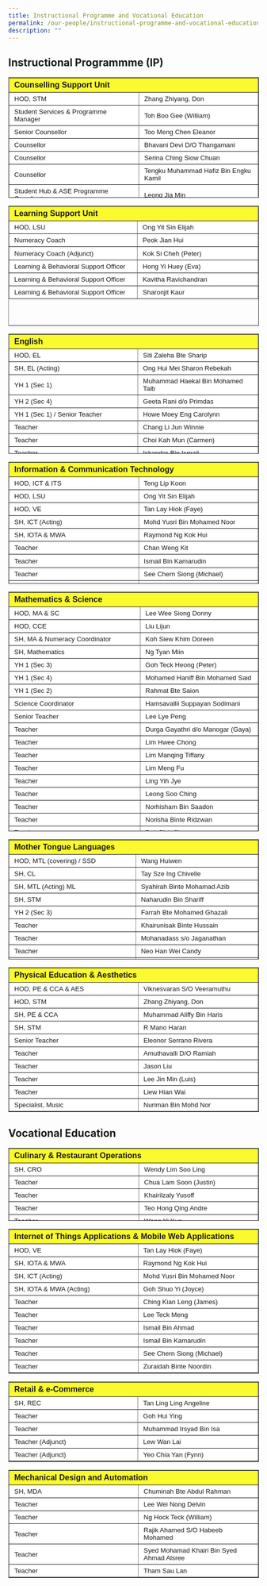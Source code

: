 ```yaml
---
title: Instructional Programme and Vocational Education
permalink: /our-people/instructional-programme-and-vocational-education/
description: ""
---
```

Instructional Programmme (IP)
-----------------------------

<table border="1" width="600" style="box-sizing: inherit; border-collapse: collapse; border-spacing: 0px; max-width: 100%; height: 241px; width: 600px;"><tbody style="box-sizing: inherit;"><tr style="box-sizing: inherit; background: rgb(255, 255, 255); height: 25px;"><td colspan="2" width="478" style="box-sizing: inherit; padding: 5px 10px; background-color: rgb(250, 250, 47); height: 25px; width: 360px;"><strong style="box-sizing: inherit; font-weight: bold;"><span style="box-sizing: inherit; font-family: &quot;trebuchet ms&quot;, geneva, sans-serif;">Counselling Support Unit</span></strong></td></tr><tr style="box-sizing: inherit; background: rgb(230, 230, 230); height: 24px;"><td style="box-sizing: inherit; padding: 5px 10px; width: 360px; background-color: rgb(255, 255, 255); height: 24px;"><span style="box-sizing: inherit; font-size: 10pt; font-family: &quot;trebuchet ms&quot;, geneva, sans-serif;">HOD, STM</span></td><td style="box-sizing: inherit; padding: 5px 10px; width: 320px; background-color: rgb(255, 255, 255); height: 24px;"><span style="box-sizing: inherit; font-size: 10pt; font-family: &quot;trebuchet ms&quot;, geneva, sans-serif;">Zhang Zhiyang, Don</span></td></tr><tr style="box-sizing: inherit; background: rgb(255, 255, 255);"><td style="box-sizing: inherit; padding: 5px 10px; width: 360px; background-color: rgb(255, 255, 255);"><span style="box-sizing: inherit; font-size: 10pt; font-family: &quot;trebuchet ms&quot;, geneva, sans-serif;">Student Services &amp; Programme Manager</span></td><td style="box-sizing: inherit; padding: 5px 10px; width: 320px; background-color: rgb(255, 255, 255);"><span style="box-sizing: inherit; font-size: 10pt; font-family: &quot;trebuchet ms&quot;, geneva, sans-serif;">Toh Boo Gee (William)</span></td></tr><tr style="box-sizing: inherit; background: rgb(230, 230, 230); height: 24px;"><td style="box-sizing: inherit; padding: 5px 10px; width: 360px; background-color: rgb(255, 255, 255); height: 24px;"><span style="box-sizing: inherit; font-size: 10pt; font-family: &quot;trebuchet ms&quot;, geneva, sans-serif;">Senior Counsellor</span></td><td style="box-sizing: inherit; padding: 5px 10px; width: 320px; background-color: rgb(255, 255, 255); height: 24px;"><span style="box-sizing: inherit; font-size: 10pt; font-family: &quot;trebuchet ms&quot;, geneva, sans-serif;">Too Meng Chen Eleanor</span></td></tr><tr style="box-sizing: inherit; background: rgb(255, 255, 255); height: 24px;"><td style="box-sizing: inherit; padding: 5px 10px; width: 360px; background-color: rgb(255, 255, 255); height: 24px;"><span style="box-sizing: inherit; font-size: 10pt; font-family: &quot;trebuchet ms&quot;, geneva, sans-serif;">Counsellor</span></td><td style="box-sizing: inherit; padding: 5px 10px; width: 320px; background-color: rgb(255, 255, 255); height: 24px;"><span style="box-sizing: inherit; font-size: 10pt; font-family: &quot;trebuchet ms&quot;, geneva, sans-serif;">Bhavani Devi D/O Thangamani</span></td></tr><tr style="box-sizing: inherit; background: rgb(230, 230, 230); height: 24px;"><td style="box-sizing: inherit; padding: 5px 10px; width: 360px; background-color: rgb(255, 255, 255); height: 24px;"><span style="box-sizing: inherit; font-size: 10pt; font-family: &quot;trebuchet ms&quot;, geneva, sans-serif;">Counsellor</span></td><td style="box-sizing: inherit; padding: 5px 10px; width: 320px; background-color: rgb(255, 255, 255); height: 24px;"><span style="box-sizing: inherit; font-size: 10pt; font-family: &quot;trebuchet ms&quot;, geneva, sans-serif;">Serina Ching Siow Chuan</span></td></tr><tr style="box-sizing: inherit; background: rgb(255, 255, 255); height: 24px;"><td style="box-sizing: inherit; padding: 5px 10px; width: 360px; background-color: rgb(255, 255, 255); height: 24px;"><span style="box-sizing: inherit; font-size: 10pt; font-family: &quot;trebuchet ms&quot;, geneva, sans-serif;">Counsellor</span></td><td style="box-sizing: inherit; padding: 5px 10px; width: 320px; background-color: rgb(255, 255, 255); height: 24px;"><span style="box-sizing: inherit; font-size: 10pt; font-family: &quot;trebuchet ms&quot;, geneva, sans-serif;">Tengku Muhammad Hafiz Bin Engku Kamil</span></td></tr><tr style="box-sizing: inherit; background: rgb(230, 230, 230);"><td style="box-sizing: inherit; padding: 5px 10px; width: 360px; background-color: rgb(255, 255, 255);"><span style="box-sizing: inherit; font-size: 10pt; font-family: &quot;trebuchet ms&quot;, geneva, sans-serif;">Student Hub &amp; ASE Programme Coordinator</span></td><td style="box-sizing: inherit; padding: 5px 10px; width: 320px; background-color: rgb(255, 255, 255);"><span style="box-sizing: inherit; font-size: 10pt; font-family: &quot;trebuchet ms&quot;, geneva, sans-serif;">Leong Jia Min</span></td></tr><tr style="box-sizing: inherit; background: rgb(255, 255, 255); height: 24px;"><td style="box-sizing: inherit; padding: 5px 10px; width: 360px; height: 24px; background-color: rgb(255, 255, 255);"><span style="box-sizing: inherit; font-size: 10pt; font-family: &quot;trebuchet ms&quot;, geneva, sans-serif;">ASE Coordinator</span></td><td style="box-sizing: inherit; padding: 5px 10px; width: 320px; height: 24px; background-color: rgb(255, 255, 255);"><span style="box-sizing: inherit; font-size: 10pt; font-family: &quot;trebuchet ms&quot;, geneva, sans-serif;">Nurul Amirah Binte Hamzah</span></td></tr><tr style="box-sizing: inherit; background: rgb(230, 230, 230);"><td style="box-sizing: inherit; padding: 5px 10px; width: 360px; background-color: rgb(255, 255, 255);"><span style="box-sizing: inherit; font-size: 10pt; font-family: &quot;trebuchet ms&quot;, geneva, sans-serif;">Senior ECG Counsellor</span></td><td style="box-sizing: inherit; padding: 5px 10px; width: 320px; background-color: rgb(255, 255, 255);"><span style="box-sizing: inherit; font-size: 10pt; font-family: &quot;trebuchet ms&quot;, geneva, sans-serif;">Joey Teh</span></td></tr><tr style="box-sizing: inherit; background: rgb(255, 255, 255);"><td style="box-sizing: inherit; padding: 5px 10px; width: 360px; background-color: rgb(255, 255, 255);"><span style="box-sizing: inherit; font-size: 10pt; font-family: &quot;trebuchet ms&quot;, geneva, sans-serif;">Specialist, Urban Farming (Adjunct)</span></td><td style="box-sizing: inherit; padding: 5px 10px; width: 320px; background-color: rgb(255, 255, 255);"><span style="box-sizing: inherit; font-size: 10pt; font-family: &quot;trebuchet ms&quot;, geneva, sans-serif;">Phoon Lyvenne</span></td></tr></tbody></table>

<table border="1" style="box-sizing: inherit; border-collapse: collapse; border-spacing: 0px; max-width: 100%; height: 240px; width: 600px;"><tbody style="box-sizing: inherit;"><tr style="box-sizing: inherit; background: rgb(255, 255, 255); height: 25px;"><td colspan="2" style="box-sizing: inherit; padding: 5px 10px; background-color: rgb(250, 250, 47); width: 360px; height: 24px;"><span style="box-sizing: inherit; font-family: &quot;trebuchet ms&quot;, geneva, sans-serif; font-size: 12pt;"><strong style="box-sizing: inherit; font-weight: bold;">Learning Support Unit</strong></span></td></tr><tr style="box-sizing: inherit; background: rgb(230, 230, 230); height: 13px;"><td style="box-sizing: inherit; padding: 5px 10px; width: 360px; height: 24px; background-color: rgb(255, 255, 255);"><span style="box-sizing: inherit; font-family: &quot;trebuchet ms&quot;, geneva, sans-serif; font-size: 10pt;">HOD, LSU</span></td><td style="box-sizing: inherit; padding: 5px 10px; width: 320px; height: 24px; background-color: rgb(255, 255, 255);"><span style="box-sizing: inherit; font-size: 10pt; font-family: &quot;trebuchet ms&quot;, geneva, sans-serif;">Ong Yit Sin Elijah</span></td></tr><tr style="box-sizing: inherit; background: rgb(255, 255, 255); height: 24px;"><td style="box-sizing: inherit; padding: 5px 10px; width: 360px; background-color: rgb(255, 255, 255); height: 24px;"><span style="box-sizing: inherit; font-size: 10pt; font-family: &quot;trebuchet ms&quot;, geneva, sans-serif;">Numeracy Coach</span></td><td style="box-sizing: inherit; padding: 5px 10px; width: 320px; background-color: rgb(255, 255, 255); height: 24px;"><span style="box-sizing: inherit; font-size: 10pt; font-family: &quot;trebuchet ms&quot;, geneva, sans-serif;">Peok Jian Hui</span></td></tr><tr style="box-sizing: inherit; background: rgb(230, 230, 230); height: 27px;"><td style="box-sizing: inherit; padding: 5px 10px; width: 360px; background-color: rgb(255, 255, 255); height: 27px;"><span style="box-sizing: inherit; font-size: 10pt; font-family: &quot;trebuchet ms&quot;, geneva, sans-serif;">Numeracy Coach (Adjunct)</span></td><td style="box-sizing: inherit; padding: 5px 10px; width: 320px; background-color: rgb(255, 255, 255); height: 27px;"><span style="box-sizing: inherit; font-size: 10pt; font-family: &quot;trebuchet ms&quot;, geneva, sans-serif;">Kok Si Cheh (Peter)</span></td></tr><tr style="box-sizing: inherit; background: rgb(255, 255, 255); height: 24px;"><td style="box-sizing: inherit; padding: 5px 10px; width: 360px; height: 24px; background-color: rgb(255, 255, 255);"><span style="box-sizing: inherit; font-size: 10pt; font-family: &quot;trebuchet ms&quot;, geneva, sans-serif;">Learning &amp; Behavioral Support Officer</span></td><td style="box-sizing: inherit; padding: 5px 10px; width: 320px; height: 24px; background-color: rgb(255, 255, 255);"><span style="box-sizing: inherit; font-size: 10pt; font-family: &quot;trebuchet ms&quot;, geneva, sans-serif;">Hong Yi Huey (Eva)</span></td></tr><tr style="box-sizing: inherit; background: rgb(230, 230, 230); height: 24px;"><td style="box-sizing: inherit; padding: 5px 10px; width: 360px; background-color: rgb(255, 255, 255); height: 24px;"><span style="box-sizing: inherit; font-size: 10pt; font-family: &quot;trebuchet ms&quot;, geneva, sans-serif;">Learning &amp; Behavioral Support Officer</span></td><td style="box-sizing: inherit; padding: 5px 10px; width: 320px; background-color: rgb(255, 255, 255); height: 24px;"><span style="box-sizing: inherit; font-size: 10pt; font-family: &quot;trebuchet ms&quot;, geneva, sans-serif;">Kavitha Ravichandran</span></td></tr><tr style="box-sizing: inherit; background: rgb(255, 255, 255); height: 24px;"><td style="box-sizing: inherit; padding: 5px 10px; width: 360px; background-color: rgb(255, 255, 255); height: 24px;"><span style="box-sizing: inherit; font-size: 10pt; font-family: &quot;trebuchet ms&quot;, geneva, sans-serif;">Learning &amp; Behavioral Support Officer</span></td><td style="box-sizing: inherit; padding: 5px 10px; width: 320px; background-color: rgb(255, 255, 255); height: 24px;"><span style="box-sizing: inherit; font-size: 10pt; font-family: &quot;trebuchet ms&quot;, geneva, sans-serif;">Sharonjit Kaur</span></td></tr></tbody></table>

<table border="1" style="box-sizing: inherit; border-collapse: collapse; border-spacing: 0px; max-width: 100%; height: 240px; width: 600px;"><tbody style="box-sizing: inherit;"><tr style="box-sizing: inherit; background: rgb(255, 255, 255); height: 25px;"><td colspan="2" style="box-sizing: inherit; padding: 5px 10px; width: 360px; background-color: rgb(250, 250, 47); height: 25px;"><strong style="box-sizing: inherit; font-weight: bold;"><span style="box-sizing: inherit; font-family: &quot;trebuchet ms&quot;, geneva, sans-serif;">English</span></strong></td></tr><tr style="box-sizing: inherit; background: rgb(230, 230, 230); height: 24px;"><td style="box-sizing: inherit; padding: 5px 10px; width: 360px; background-color: rgb(255, 255, 255); height: 24px;"><span style="box-sizing: inherit; font-family: &quot;trebuchet ms&quot;, geneva, sans-serif; font-size: 10pt;">HOD, EL</span></td><td style="box-sizing: inherit; padding: 5px 10px; width: 320px; background-color: rgb(255, 255, 255); height: 24px;"><span style="box-sizing: inherit; font-family: &quot;trebuchet ms&quot;, geneva, sans-serif; font-size: 10pt;">Siti Zaleha Bte Sharip</span></td></tr><tr style="box-sizing: inherit; background: rgb(255, 255, 255);"><td style="box-sizing: inherit; padding: 5px 10px; width: 360px; background-color: rgb(255, 255, 255);"><span style="box-sizing: inherit; font-family: &quot;trebuchet ms&quot;, geneva, sans-serif; font-size: 10pt;">SH, EL (Acting)</span></td><td style="box-sizing: inherit; padding: 5px 10px; width: 320px; background-color: rgb(255, 255, 255);"><span style="box-sizing: inherit; font-family: &quot;trebuchet ms&quot;, geneva, sans-serif; font-size: 10pt;">Ong Hui Mei Sharon Rebekah</span></td></tr><tr style="box-sizing: inherit; background: rgb(230, 230, 230); height: 24px;"><td style="box-sizing: inherit; padding: 5px 10px; width: 360px; background-color: rgb(255, 255, 255); height: 24px;"><span style="box-sizing: inherit; font-family: &quot;trebuchet ms&quot;, geneva, sans-serif; font-size: 10pt;">YH 1 (Sec 1)</span></td><td style="box-sizing: inherit; padding: 5px 10px; width: 320px; background-color: rgb(255, 255, 255); height: 24px;"><span style="box-sizing: inherit; font-family: &quot;trebuchet ms&quot;, geneva, sans-serif; font-size: 10pt;">Muhammad Haekal Bin Mohamed Taib</span></td></tr><tr style="box-sizing: inherit; background: rgb(255, 255, 255); height: 24px;"><td style="box-sizing: inherit; padding: 5px 10px; width: 360px; height: 24px; background-color: rgb(255, 255, 255);"><span style="box-sizing: inherit; font-family: &quot;trebuchet ms&quot;, geneva, sans-serif; font-size: 10pt;">YH 2 (Sec 4)</span></td><td style="box-sizing: inherit; padding: 5px 10px; width: 320px; height: 24px; background-color: rgb(255, 255, 255);"><span style="box-sizing: inherit; font-family: &quot;trebuchet ms&quot;, geneva, sans-serif; font-size: 10pt;">Geeta Rani d/o Primdas</span></td></tr><tr style="box-sizing: inherit; background: rgb(230, 230, 230); height: 24px;"><td style="box-sizing: inherit; padding: 5px 10px; width: 360px; background-color: rgb(255, 255, 255); height: 24px;"><span style="box-sizing: inherit; font-family: &quot;trebuchet ms&quot;, geneva, sans-serif; font-size: 10pt;">YH 1 (Sec 1) / Senior Teacher</span></td><td style="box-sizing: inherit; padding: 5px 10px; width: 320px; background-color: rgb(255, 255, 255); height: 24px;"><span style="box-sizing: inherit; font-family: &quot;trebuchet ms&quot;, geneva, sans-serif; font-size: 10pt;">Howe Moey Eng Carolynn</span></td></tr><tr style="box-sizing: inherit; background: rgb(255, 255, 255); height: 24px;"><td style="box-sizing: inherit; padding: 5px 10px; width: 360px; background-color: rgb(255, 255, 255); height: 24px;"><span style="box-sizing: inherit; font-family: &quot;trebuchet ms&quot;, geneva, sans-serif; font-size: 10pt;">Teacher</span></td><td style="box-sizing: inherit; padding: 5px 10px; width: 320px; background-color: rgb(255, 255, 255); height: 24px;"><span style="box-sizing: inherit; font-family: &quot;trebuchet ms&quot;, geneva, sans-serif; font-size: 10pt;">Chang Li Jun Winnie</span></td></tr><tr style="box-sizing: inherit; background: rgb(230, 230, 230);"><td style="box-sizing: inherit; padding: 5px 10px; width: 360px; background-color: rgb(255, 255, 255);"><span style="box-sizing: inherit; font-family: &quot;trebuchet ms&quot;, geneva, sans-serif; font-size: 10pt;">Teacher</span></td><td style="box-sizing: inherit; padding: 5px 10px; width: 320px; background-color: rgb(255, 255, 255);"><span style="box-sizing: inherit; font-family: &quot;trebuchet ms&quot;, geneva, sans-serif; font-size: 10pt;">Choi Kah Mun (Carmen)</span></td></tr><tr style="box-sizing: inherit; background: rgb(255, 255, 255); height: 24px;"><td style="box-sizing: inherit; padding: 5px 10px; width: 360px; height: 24px; background-color: rgb(255, 255, 255);"><span style="box-sizing: inherit; font-family: &quot;trebuchet ms&quot;, geneva, sans-serif; font-size: 10pt;">Teacher</span></td><td style="box-sizing: inherit; padding: 5px 10px; width: 320px; height: 24px; background-color: rgb(255, 255, 255);"><span style="box-sizing: inherit; font-family: &quot;trebuchet ms&quot;, geneva, sans-serif; font-size: 10pt;">Iskandar Bin Ismail</span></td></tr><tr style="box-sizing: inherit; background: rgb(230, 230, 230); height: 24px;"><td style="box-sizing: inherit; padding: 5px 10px; width: 360px; height: 24px; background-color: rgb(255, 255, 255);"><span style="box-sizing: inherit; font-family: &quot;trebuchet ms&quot;, geneva, sans-serif; font-size: 10pt;">Teacher&nbsp;</span></td><td style="box-sizing: inherit; padding: 5px 10px; width: 320px; height: 24px; background-color: rgb(255, 255, 255);"><span style="box-sizing: inherit; font-family: &quot;trebuchet ms&quot;, geneva, sans-serif; font-size: 10pt;">Sarina Binte Rauwi</span></td></tr><tr style="box-sizing: inherit; background: rgb(255, 255, 255);"><td style="box-sizing: inherit; padding: 5px 10px; width: 360px; background-color: rgb(255, 255, 255);"><span style="box-sizing: inherit; font-family: &quot;trebuchet ms&quot;, geneva, sans-serif; font-size: 10pt;">Teacher</span></td><td style="box-sizing: inherit; padding: 5px 10px; width: 320px; background-color: rgb(255, 255, 255);"><span style="box-sizing: inherit; font-family: &quot;trebuchet ms&quot;, geneva, sans-serif; font-size: 10pt;">Sin Ming Kwang (Joseph)</span></td></tr><tr style="box-sizing: inherit; background: rgb(230, 230, 230); height: 24px;"><td style="box-sizing: inherit; padding: 5px 10px; width: 360px; height: 24px; background-color: rgb(255, 255, 255);"><span style="box-sizing: inherit; font-family: &quot;trebuchet ms&quot;, geneva, sans-serif; font-size: 10pt;">Teacher</span></td><td style="box-sizing: inherit; padding: 5px 10px; width: 320px; height: 24px; background-color: rgb(255, 255, 255);"><span style="box-sizing: inherit; font-family: &quot;trebuchet ms&quot;, geneva, sans-serif; font-size: 10pt;">Tan Meng Liang (Victor)</span></td></tr><tr style="box-sizing: inherit; background: rgb(255, 255, 255); height: 24px;"><td style="box-sizing: inherit; padding: 5px 10px; width: 360px; height: 24px; background-color: rgb(255, 255, 255);"><span style="box-sizing: inherit; font-family: &quot;trebuchet ms&quot;, geneva, sans-serif; font-size: 10pt;">Teacher (Adjunct)</span></td><td style="box-sizing: inherit; padding: 5px 10px; width: 320px; height: 24px; background-color: rgb(255, 255, 255);"><span style="box-sizing: inherit; font-family: &quot;trebuchet ms&quot;, geneva, sans-serif; font-size: 10pt;">Chia Bee Teck</span></td></tr><tr style="box-sizing: inherit; background: rgb(230, 230, 230); height: 24px;"><td style="box-sizing: inherit; padding: 5px 10px; width: 360px; background-color: rgb(255, 255, 255); height: 24px;"><span style="box-sizing: inherit; font-family: &quot;trebuchet ms&quot;, geneva, sans-serif; font-size: 10pt;">Teacher (Adjunct)</span></td><td style="box-sizing: inherit; padding: 5px 10px; width: 320px; background-color: rgb(255, 255, 255); height: 24px;"><span style="box-sizing: inherit; font-family: &quot;trebuchet ms&quot;, geneva, sans-serif; font-size: 10pt;">Tan Zhen Xuan (Julia)</span></td></tr><tr style="box-sizing: inherit; background: rgb(255, 255, 255); height: 24px;"><td style="box-sizing: inherit; padding: 5px 10px; width: 360px; background-color: rgb(255, 255, 255); height: 24px;"><span style="box-sizing: inherit; font-family: &quot;trebuchet ms&quot;, geneva, sans-serif; font-size: 10pt;">Teacher (Adjunct)</span></td><td style="box-sizing: inherit; padding: 5px 10px; width: 320px; background-color: rgb(255, 255, 255); height: 24px;"><span style="box-sizing: inherit; font-family: &quot;trebuchet ms&quot;, geneva, sans-serif; font-size: 10pt;">Thiang Gek Lynn Tammy</span></td></tr><tr style="box-sizing: inherit; background: rgb(230, 230, 230); height: 24px;"><td style="box-sizing: inherit; padding: 5px 10px; width: 360px; background-color: rgb(255, 255, 255); height: 24px;"><span style="box-sizing: inherit; font-family: &quot;trebuchet ms&quot;, geneva, sans-serif; font-size: 10pt;">Librarian Assistant</span></td><td style="box-sizing: inherit; padding: 5px 10px; width: 320px; background-color: rgb(255, 255, 255); height: 24px;"><span style="box-sizing: inherit; font-family: &quot;trebuchet ms&quot;, geneva, sans-serif; font-size: 10pt;">Choomkong Orawan</span></td></tr></tbody></table>

<table border="1" style="box-sizing: inherit; border-collapse: collapse; border-spacing: 0px; max-width: 100%; height: 244px; width: 600px;"><tbody style="box-sizing: inherit;"><tr style="box-sizing: inherit; background: rgb(255, 255, 255); height: 25px;"><td colspan="2" width="478" style="box-sizing: inherit; padding: 5px 10px; width: 360px; background-color: rgb(250, 250, 47); height: 25px;"><span style="box-sizing: inherit; font-family: &quot;trebuchet ms&quot;, geneva, sans-serif;"><strong style="box-sizing: inherit; font-weight: bold;">Information &amp; Communication Technology</strong></span></td></tr><tr style="box-sizing: inherit; background: rgb(230, 230, 230); height: 24px;"><td width="478" style="box-sizing: inherit; padding: 5px 10px; width: 360px; height: 24px; background-color: rgb(255, 255, 255);"><span style="box-sizing: inherit; font-family: &quot;trebuchet ms&quot;, geneva, sans-serif; font-size: 10pt;">HOD, ICT &amp; ITS</span></td><td width="355" style="box-sizing: inherit; padding: 5px 10px; width: 320px; height: 24px; background-color: rgb(255, 255, 255);"><span style="box-sizing: inherit; font-family: &quot;trebuchet ms&quot;, geneva, sans-serif; font-size: 10pt;">Teng Lip Koon</span></td></tr><tr style="box-sizing: inherit; background: rgb(255, 255, 255); height: 24px;"><td style="box-sizing: inherit; padding: 5px 10px; width: 360px; background-color: rgb(255, 255, 255); height: 24px;"><span style="box-sizing: inherit; font-family: &quot;trebuchet ms&quot;, geneva, sans-serif; font-size: 10pt;">HOD, LSU</span></td><td style="box-sizing: inherit; padding: 5px 10px; width: 320px; background-color: rgb(255, 255, 255); height: 24px;"><span style="box-sizing: inherit; font-family: &quot;trebuchet ms&quot;, geneva, sans-serif; font-size: 10pt;">Ong Yit Sin Elijah</span></td></tr><tr style="box-sizing: inherit; background: rgb(230, 230, 230);"><td style="box-sizing: inherit; padding: 5px 10px; width: 360px; background-color: rgb(255, 255, 255);"><span style="box-sizing: inherit; font-family: &quot;trebuchet ms&quot;, geneva, sans-serif; font-size: 10pt;">HOD, VE</span></td><td style="box-sizing: inherit; padding: 5px 10px; width: 320px; background-color: rgb(255, 255, 255);"><span style="box-sizing: inherit; font-family: &quot;trebuchet ms&quot;, geneva, sans-serif; font-size: 10pt;">Tan Lay Hiok (Faye)</span></td></tr><tr style="box-sizing: inherit; background: rgb(255, 255, 255); height: 24px;"><td style="box-sizing: inherit; padding: 5px 10px; width: 360px; background-color: rgb(255, 255, 255); height: 24px;"><span style="box-sizing: inherit; font-family: &quot;trebuchet ms&quot;, geneva, sans-serif; font-size: 10pt;">SH, ICT (Acting)</span></td><td style="box-sizing: inherit; padding: 5px 10px; width: 320px; background-color: rgb(255, 255, 255); height: 24px;"><span style="box-sizing: inherit; font-family: &quot;trebuchet ms&quot;, geneva, sans-serif; font-size: 10pt;">Mohd Yusri Bin Mohamed Noor</span></td></tr><tr style="box-sizing: inherit; background: rgb(230, 230, 230); height: 24px;"><td style="box-sizing: inherit; padding: 5px 10px; width: 360px; background-color: rgb(255, 255, 255); height: 24px;"><span style="box-sizing: inherit; font-family: &quot;trebuchet ms&quot;, geneva, sans-serif; font-size: 10pt;">SH, IOTA &amp; MWA</span></td><td style="box-sizing: inherit; padding: 5px 10px; width: 320px; background-color: rgb(255, 255, 255); height: 24px;"><span style="box-sizing: inherit; font-family: &quot;trebuchet ms&quot;, geneva, sans-serif; font-size: 10pt;">Raymond Ng Kok Hui</span></td></tr><tr style="box-sizing: inherit; background: rgb(255, 255, 255);"><td style="box-sizing: inherit; padding: 5px 10px; width: 360px; background-color: rgb(255, 255, 255);"><span style="box-sizing: inherit; font-family: &quot;trebuchet ms&quot;, geneva, sans-serif; font-size: 10pt;">Teacher</span></td><td style="box-sizing: inherit; padding: 5px 10px; width: 320px; background-color: rgb(255, 255, 255);"><span style="box-sizing: inherit; font-family: &quot;trebuchet ms&quot;, geneva, sans-serif; font-size: 10pt;">Chan Weng Kit</span></td></tr><tr style="box-sizing: inherit; background: rgb(230, 230, 230); height: 27px;"><td style="box-sizing: inherit; padding: 5px 10px; width: 360px; background-color: rgb(255, 255, 255); height: 27px;"><span style="box-sizing: inherit; font-family: &quot;trebuchet ms&quot;, geneva, sans-serif; font-size: 10pt;">Teacher</span></td><td style="box-sizing: inherit; padding: 5px 10px; width: 320px; background-color: rgb(255, 255, 255); height: 27px;"><span style="box-sizing: inherit; font-family: &quot;trebuchet ms&quot;, geneva, sans-serif; font-size: 10pt;">Ismail Bin Kamarudin</span></td></tr><tr style="box-sizing: inherit; background: rgb(255, 255, 255); height: 24px;"><td style="box-sizing: inherit; padding: 5px 10px; width: 360px; background-color: rgb(255, 255, 255); height: 24px;"><span style="box-sizing: inherit; font-family: &quot;trebuchet ms&quot;, geneva, sans-serif; font-size: 10pt;">Teacher</span></td><td style="box-sizing: inherit; padding: 5px 10px; width: 320px; background-color: rgb(255, 255, 255); height: 24px;"><span style="box-sizing: inherit; font-family: &quot;trebuchet ms&quot;, geneva, sans-serif; font-size: 10pt;">See Chern Siong (Michael)</span></td></tr><tr style="box-sizing: inherit; background: rgb(230, 230, 230); height: 24px;"><td style="box-sizing: inherit; padding: 5px 10px; width: 360px; height: 24px; background-color: rgb(255, 255, 255);"><span style="box-sizing: inherit; font-family: &quot;trebuchet ms&quot;, geneva, sans-serif; font-size: 10pt;">Teacher</span></td><td style="box-sizing: inherit; padding: 5px 10px; width: 320px; height: 24px; background-color: rgb(255, 255, 255);"><span style="box-sizing: inherit; font-family: &quot;trebuchet ms&quot;, geneva, sans-serif; font-size: 10pt;">Zuraidah Binte Noordin</span></td></tr><tr style="box-sizing: inherit; background: rgb(255, 255, 255); height: 24px;"><td style="box-sizing: inherit; padding: 5px 10px; width: 360px; background-color: rgb(255, 255, 255); height: 24px;"><span style="box-sizing: inherit; font-family: &quot;trebuchet ms&quot;, geneva, sans-serif; font-size: 10pt;">Teacher (Adjunct)</span></td><td style="box-sizing: inherit; padding: 5px 10px; width: 320px; background-color: rgb(255, 255, 255); height: 24px;"><span style="box-sizing: inherit; font-family: &quot;trebuchet ms&quot;, geneva, sans-serif; font-size: 10pt;">Lim Chong Yen (Lex)</span></td></tr></tbody></table>

<table border="1" style="box-sizing: inherit; border-collapse: collapse; border-spacing: 0px; max-width: 100%; height: 481px; width: 600px;"><tbody style="box-sizing: inherit;"><tr style="box-sizing: inherit; background: rgb(255, 255, 255); height: 25px;"><td colspan="2" width="478" style="box-sizing: inherit; padding: 5px 10px; width: 360px; background-color: rgb(250, 250, 47); height: 25px;"><span style="box-sizing: inherit; font-family: &quot;trebuchet ms&quot;, geneva, sans-serif;"><strong style="box-sizing: inherit; font-weight: bold;">Mathematics &amp; Science</strong></span></td></tr><tr style="box-sizing: inherit; background: rgb(230, 230, 230); height: 24px;"><td width="478" style="box-sizing: inherit; padding: 5px 10px; width: 360px; height: 24px; background-color: rgb(255, 255, 255);"><span style="box-sizing: inherit; font-size: 10pt; font-family: &quot;trebuchet ms&quot;, geneva, sans-serif;">HOD, MA &amp; SC</span></td><td width="355" style="box-sizing: inherit; padding: 5px 10px; width: 320px; height: 24px; background-color: rgb(255, 255, 255);"><span style="box-sizing: inherit; font-size: 10pt; font-family: &quot;trebuchet ms&quot;, geneva, sans-serif;">Lee Wee Siong Donny</span></td></tr><tr style="box-sizing: inherit; background: rgb(255, 255, 255);"><td style="box-sizing: inherit; padding: 5px 10px; width: 360px; background-color: rgb(255, 255, 255);"><span style="box-sizing: inherit; font-size: 10pt; font-family: &quot;trebuchet ms&quot;, geneva, sans-serif;">HOD, CCE</span></td><td style="box-sizing: inherit; padding: 5px 10px; width: 320px; background-color: rgb(255, 255, 255);"><span style="box-sizing: inherit; font-size: 10pt; font-family: &quot;trebuchet ms&quot;, geneva, sans-serif;">Liu Lijun</span></td></tr><tr style="box-sizing: inherit; background: rgb(230, 230, 230); height: 24px;"><td style="box-sizing: inherit; padding: 5px 10px; width: 360px; height: 24px; background-color: rgb(255, 255, 255);"><span style="box-sizing: inherit; font-size: 10pt; font-family: &quot;trebuchet ms&quot;, geneva, sans-serif;">SH, MA &amp; Numeracy Coordinator</span></td><td style="box-sizing: inherit; padding: 5px 10px; width: 320px; height: 24px; background-color: rgb(255, 255, 255);"><span style="box-sizing: inherit; font-size: 10pt; font-family: &quot;trebuchet ms&quot;, geneva, sans-serif;">Koh Siew Khim Doreen</span></td></tr><tr style="box-sizing: inherit; background: rgb(255, 255, 255);"><td style="box-sizing: inherit; padding: 5px 10px; width: 360px; background-color: rgb(255, 255, 255);"><span style="box-sizing: inherit; font-size: 10pt; font-family: &quot;trebuchet ms&quot;, geneva, sans-serif;">SH, Mathematics</span></td><td style="box-sizing: inherit; padding: 5px 10px; width: 320px; background-color: rgb(255, 255, 255);"><span style="box-sizing: inherit; font-size: 10pt; font-family: &quot;trebuchet ms&quot;, geneva, sans-serif;">Ng Tyan Miin</span></td></tr><tr style="box-sizing: inherit; background: rgb(230, 230, 230); height: 24px;"><td style="box-sizing: inherit; padding: 5px 10px; width: 360px; background-color: rgb(255, 255, 255); height: 24px;"><span style="box-sizing: inherit; font-size: 10pt; font-family: &quot;trebuchet ms&quot;, geneva, sans-serif;">YH 1 (Sec 3)</span></td><td style="box-sizing: inherit; padding: 5px 10px; width: 320px; background-color: rgb(255, 255, 255); height: 24px;"><span style="box-sizing: inherit; font-size: 10pt; font-family: &quot;trebuchet ms&quot;, geneva, sans-serif;">Goh Teck Heong (Peter)</span></td></tr><tr style="box-sizing: inherit; background: rgb(255, 255, 255); height: 24px;"><td style="box-sizing: inherit; padding: 5px 10px; width: 360px; height: 24px; background-color: rgb(255, 255, 255);"><span style="box-sizing: inherit; font-size: 10pt; font-family: &quot;trebuchet ms&quot;, geneva, sans-serif;">YH 1 (Sec 4)</span></td><td style="box-sizing: inherit; padding: 5px 10px; width: 320px; height: 24px; background-color: rgb(255, 255, 255);"><span style="box-sizing: inherit; font-size: 10pt; font-family: &quot;trebuchet ms&quot;, geneva, sans-serif;">Mohamed Haniff Bin Mohamed Said</span></td></tr><tr style="box-sizing: inherit; background: rgb(230, 230, 230); height: 24px;"><td style="box-sizing: inherit; padding: 5px 10px; width: 360px; height: 24px; background-color: rgb(255, 255, 255);"><span style="box-sizing: inherit; font-size: 10pt; font-family: &quot;trebuchet ms&quot;, geneva, sans-serif;">YH 1 (Sec 2)</span></td><td style="box-sizing: inherit; padding: 5px 10px; width: 320px; height: 24px; background-color: rgb(255, 255, 255);"><span style="box-sizing: inherit; font-size: 10pt; font-family: &quot;trebuchet ms&quot;, geneva, sans-serif;">Rahmat Bte Saion</span></td></tr><tr style="box-sizing: inherit; background: rgb(255, 255, 255); height: 24px;"><td style="box-sizing: inherit; padding: 5px 10px; width: 360px; background-color: rgb(255, 255, 255); height: 24px;"><span style="box-sizing: inherit; font-size: 10pt; font-family: &quot;trebuchet ms&quot;, geneva, sans-serif;">Science Coordinator</span></td><td style="box-sizing: inherit; padding: 5px 10px; width: 320px; background-color: rgb(255, 255, 255); height: 24px;"><span style="box-sizing: inherit; font-size: 10pt; font-family: &quot;trebuchet ms&quot;, geneva, sans-serif;">Hamsavallii Suppayan Sodimani</span></td></tr><tr style="box-sizing: inherit; background: rgb(230, 230, 230); height: 24px;"><td style="box-sizing: inherit; padding: 5px 10px; width: 360px; background-color: rgb(255, 255, 255); height: 24px;"><span style="box-sizing: inherit; font-size: 10pt; font-family: &quot;trebuchet ms&quot;, geneva, sans-serif;">Senior Teacher</span></td><td style="box-sizing: inherit; padding: 5px 10px; width: 320px; background-color: rgb(255, 255, 255); height: 24px;"><span style="box-sizing: inherit; font-size: 10pt; font-family: &quot;trebuchet ms&quot;, geneva, sans-serif;">Lee Lye Peng</span></td></tr><tr style="box-sizing: inherit; background: rgb(255, 255, 255); height: 24px;"><td style="box-sizing: inherit; padding: 5px 10px; width: 360px; background-color: rgb(255, 255, 255); height: 24px;"><span style="box-sizing: inherit; font-size: 10pt; font-family: &quot;trebuchet ms&quot;, geneva, sans-serif;">Teacher</span></td><td style="box-sizing: inherit; padding: 5px 10px; width: 320px; background-color: rgb(255, 255, 255); height: 24px;"><span style="box-sizing: inherit; font-size: 10pt; font-family: &quot;trebuchet ms&quot;, geneva, sans-serif;">Durga Gayathri d/o Manogar (Gaya)</span></td></tr><tr style="box-sizing: inherit; background: rgb(230, 230, 230); height: 24px;"><td style="box-sizing: inherit; padding: 5px 10px; width: 360px; height: 24px; background-color: rgb(255, 255, 255);"><span style="box-sizing: inherit; font-size: 10pt; font-family: &quot;trebuchet ms&quot;, geneva, sans-serif;">Teacher</span></td><td style="box-sizing: inherit; padding: 5px 10px; width: 320px; height: 24px; background-color: rgb(255, 255, 255);"><span style="box-sizing: inherit; font-size: 10pt; font-family: &quot;trebuchet ms&quot;, geneva, sans-serif;">Lim Hwee Chong</span></td></tr><tr style="box-sizing: inherit; background: rgb(255, 255, 255);"><td style="box-sizing: inherit; padding: 5px 10px; width: 360px; background-color: rgb(255, 255, 255);"><span style="box-sizing: inherit; font-size: 10pt; font-family: &quot;trebuchet ms&quot;, geneva, sans-serif;">Teacher</span></td><td style="box-sizing: inherit; padding: 5px 10px; width: 320px; background-color: rgb(255, 255, 255);"><span style="box-sizing: inherit; font-size: 10pt; font-family: &quot;trebuchet ms&quot;, geneva, sans-serif;">Lim Manqing Tiffany</span><span style="box-sizing: inherit; font-size: 10pt; font-family: &quot;trebuchet ms&quot;, geneva, sans-serif;"><br style="box-sizing: inherit;"></span></td></tr><tr style="box-sizing: inherit; background: rgb(230, 230, 230); height: 24px;"><td style="box-sizing: inherit; padding: 5px 10px; width: 360px; height: 24px; background-color: rgb(255, 255, 255);"><span style="box-sizing: inherit; font-size: 10pt; font-family: &quot;trebuchet ms&quot;, geneva, sans-serif;">Teacher</span></td><td style="box-sizing: inherit; padding: 5px 10px; width: 320px; height: 24px; background-color: rgb(255, 255, 255);"><span style="box-sizing: inherit; font-size: 10pt; font-family: &quot;trebuchet ms&quot;, geneva, sans-serif;">Lim Meng Fu</span></td></tr><tr style="box-sizing: inherit; background: rgb(255, 255, 255);"><td style="box-sizing: inherit; padding: 5px 10px; width: 360px; background-color: rgb(255, 255, 255);"><span style="box-sizing: inherit; font-size: 10pt; font-family: &quot;trebuchet ms&quot;, geneva, sans-serif;">Teacher</span></td><td style="box-sizing: inherit; padding: 5px 10px; width: 320px; background-color: rgb(255, 255, 255);"><span style="box-sizing: inherit; font-size: 10pt; font-family: &quot;trebuchet ms&quot;, geneva, sans-serif;">Ling Yih Jye</span></td></tr><tr style="box-sizing: inherit; background: rgb(230, 230, 230); height: 24px;"><td style="box-sizing: inherit; padding: 5px 10px; width: 360px; height: 24px; background-color: rgb(255, 255, 255);"><span style="box-sizing: inherit; font-size: 10pt; font-family: &quot;trebuchet ms&quot;, geneva, sans-serif;">Teacher</span></td><td style="box-sizing: inherit; padding: 5px 10px; width: 320px; height: 24px; background-color: rgb(255, 255, 255);"><span style="box-sizing: inherit; font-size: 10pt; font-family: &quot;trebuchet ms&quot;, geneva, sans-serif;">Leong Soo Ching</span></td></tr><tr style="box-sizing: inherit; background: rgb(255, 255, 255); height: 24px;"><td style="box-sizing: inherit; padding: 5px 10px; width: 360px; height: 24px; background-color: rgb(255, 255, 255);"><span style="box-sizing: inherit; font-size: 10pt; font-family: &quot;trebuchet ms&quot;, geneva, sans-serif;">Teacher</span></td><td style="box-sizing: inherit; padding: 5px 10px; width: 320px; height: 24px; background-color: rgb(255, 255, 255);"><span style="box-sizing: inherit; font-size: 10pt; font-family: &quot;trebuchet ms&quot;, geneva, sans-serif;">Norhisham Bin Saadon</span></td></tr><tr style="box-sizing: inherit; background: rgb(230, 230, 230); height: 24px;"><td style="box-sizing: inherit; padding: 5px 10px; width: 360px; height: 24px; background-color: rgb(255, 255, 255);"><span style="box-sizing: inherit; font-size: 10pt; font-family: &quot;trebuchet ms&quot;, geneva, sans-serif;">Teacher</span></td><td style="box-sizing: inherit; padding: 5px 10px; width: 320px; height: 24px; background-color: rgb(255, 255, 255);"><span style="box-sizing: inherit; font-size: 10pt; font-family: &quot;trebuchet ms&quot;, geneva, sans-serif;">Norisha Binte Ridzwan</span></td></tr><tr style="box-sizing: inherit; background: rgb(255, 255, 255); height: 24px;"><td style="box-sizing: inherit; padding: 5px 10px; width: 360px; background-color: rgb(255, 255, 255); height: 24px;"><span style="box-sizing: inherit; font-size: 10pt; font-family: &quot;trebuchet ms&quot;, geneva, sans-serif;">Teacher</span></td><td style="box-sizing: inherit; padding: 5px 10px; width: 320px; background-color: rgb(255, 255, 255); height: 24px;"><span style="box-sizing: inherit; font-size: 10pt; font-family: &quot;trebuchet ms&quot;, geneva, sans-serif;">Pok Siok Cheng</span></td></tr><tr style="box-sizing: inherit; background: rgb(230, 230, 230); height: 24px;"><td style="box-sizing: inherit; padding: 5px 10px; width: 360px; height: 24px; background-color: rgb(255, 255, 255);"><span style="box-sizing: inherit; font-size: 10pt; font-family: &quot;trebuchet ms&quot;, geneva, sans-serif;">Teacher</span></td><td style="box-sizing: inherit; padding: 5px 10px; width: 320px; height: 24px; background-color: rgb(255, 255, 255);"><span style="box-sizing: inherit; font-size: 10pt; font-family: &quot;trebuchet ms&quot;, geneva, sans-serif;">Tay Hsiao Wen (Christine)</span></td></tr><tr style="box-sizing: inherit; background: rgb(255, 255, 255); height: 24px;"><td style="box-sizing: inherit; padding: 5px 10px; width: 360px; background-color: rgb(255, 255, 255); height: 24px;"><span style="box-sizing: inherit; font-size: 10pt; font-family: &quot;trebuchet ms&quot;, geneva, sans-serif;">Teacher</span></td><td style="box-sizing: inherit; padding: 5px 10px; width: 320px; background-color: rgb(255, 255, 255); height: 24px;"><span style="box-sizing: inherit; font-size: 10pt; font-family: &quot;trebuchet ms&quot;, geneva, sans-serif;">Yoong Kang Chien</span></td></tr></tbody></table>

<table border="1" style="box-sizing: inherit; border-collapse: collapse; border-spacing: 0px; max-width: 100%; height: 240px; width: 600px;"><tbody style="box-sizing: inherit;"><tr style="box-sizing: inherit; background: rgb(255, 255, 255); height: 25px;"><td colspan="2" style="box-sizing: inherit; padding: 5px 10px; width: 360px; background-color: rgb(250, 250, 47); height: 25px;"><strong style="box-sizing: inherit; font-weight: bold;"><span style="box-sizing: inherit; font-family: &quot;trebuchet ms&quot;, geneva, sans-serif;">Mother Tongue Languages</span></strong></td></tr><tr style="box-sizing: inherit; background: rgb(230, 230, 230); height: 25px;"><td style="box-sizing: inherit; padding: 5px 10px; width: 360px; background-color: rgb(255, 255, 255); height: 25px;"><span style="box-sizing: inherit; font-size: 10pt; font-family: &quot;trebuchet ms&quot;, geneva, sans-serif;">HOD, MTL (covering) / SSD</span></td><td style="box-sizing: inherit; padding: 5px 10px; width: 320px; background-color: rgb(255, 255, 255); height: 25px;"><span style="box-sizing: inherit; font-size: 10pt; font-family: &quot;trebuchet ms&quot;, geneva, sans-serif;">Wang Huiwen</span></td></tr><tr style="box-sizing: inherit; background: rgb(255, 255, 255);"><td style="box-sizing: inherit; padding: 5px 10px; width: 360px; background-color: rgb(255, 255, 255);"><span style="box-sizing: inherit; font-size: 10pt; font-family: &quot;trebuchet ms&quot;, geneva, sans-serif;">SH, CL</span></td><td style="box-sizing: inherit; padding: 5px 10px; width: 320px; background-color: rgb(255, 255, 255);"><span style="box-sizing: inherit; font-size: 10pt; font-family: &quot;trebuchet ms&quot;, geneva, sans-serif;">Tay Sze Ing Chivelle</span></td></tr><tr style="box-sizing: inherit; background: rgb(230, 230, 230); height: 25px;"><td style="box-sizing: inherit; padding: 5px 10px; width: 360px; background-color: rgb(255, 255, 255); height: 25px;"><span style="box-sizing: inherit; font-size: 10pt; font-family: &quot;trebuchet ms&quot;, geneva, sans-serif;">SH, MTL (Acting) ML</span></td><td style="box-sizing: inherit; padding: 5px 10px; width: 320px; background-color: rgb(255, 255, 255); height: 25px;"><span style="box-sizing: inherit; font-size: 10pt; font-family: &quot;trebuchet ms&quot;, geneva, sans-serif;">Syahirah Binte Mohamad Azib</span></td></tr><tr style="box-sizing: inherit; background: rgb(255, 255, 255); height: 25px;"><td style="box-sizing: inherit; padding: 5px 10px; width: 360px; background-color: rgb(255, 255, 255); height: 25px;"><span style="box-sizing: inherit; font-size: 10pt; font-family: &quot;trebuchet ms&quot;, geneva, sans-serif;">SH, STM</span></td><td style="box-sizing: inherit; padding: 5px 10px; width: 320px; background-color: rgb(255, 255, 255); height: 25px;"><span style="box-sizing: inherit; font-size: 10pt; font-family: &quot;trebuchet ms&quot;, geneva, sans-serif;">Naharudin Bin Shariff</span></td></tr><tr style="box-sizing: inherit; background: rgb(230, 230, 230);"><td style="box-sizing: inherit; padding: 5px 10px; width: 360px; background-color: rgb(255, 255, 255);"><span style="box-sizing: inherit; font-size: 10pt; font-family: &quot;trebuchet ms&quot;, geneva, sans-serif;">YH 2 (Sec 3)</span></td><td style="box-sizing: inherit; padding: 5px 10px; width: 320px; background-color: rgb(255, 255, 255);"><span style="box-sizing: inherit; font-size: 10pt; font-family: &quot;trebuchet ms&quot;, geneva, sans-serif;">Farrah Bte Mohamed Ghazali</span></td></tr><tr style="box-sizing: inherit; background: rgb(255, 255, 255); height: 24px;"><td style="box-sizing: inherit; padding: 5px 10px; width: 360px; height: 24px; background-color: rgb(255, 255, 255);"><span style="box-sizing: inherit; font-size: 10pt; font-family: &quot;trebuchet ms&quot;, geneva, sans-serif;">Teacher</span></td><td style="box-sizing: inherit; padding: 5px 10px; width: 320px; height: 24px; background-color: rgb(255, 255, 255);"><span style="box-sizing: inherit; font-size: 10pt; font-family: &quot;trebuchet ms&quot;, geneva, sans-serif;">Khairunisak Binte Hussain</span></td></tr><tr style="box-sizing: inherit; background: rgb(230, 230, 230); height: 24px;"><td style="box-sizing: inherit; padding: 5px 10px; width: 360px; height: 24px; background-color: rgb(255, 255, 255);"><span style="box-sizing: inherit; font-size: 10pt; font-family: &quot;trebuchet ms&quot;, geneva, sans-serif;">Teacher</span></td><td style="box-sizing: inherit; padding: 5px 10px; width: 320px; height: 24px; background-color: rgb(255, 255, 255);"><span style="box-sizing: inherit; font-size: 10pt; font-family: &quot;trebuchet ms&quot;, geneva, sans-serif;">Mohanadass s/o Jaganathan</span></td></tr><tr style="box-sizing: inherit; background: rgb(255, 255, 255); height: 24px;"><td style="box-sizing: inherit; padding: 5px 10px; width: 360px; height: 24px; background-color: rgb(255, 255, 255);"><span style="box-sizing: inherit; font-size: 10pt; font-family: &quot;trebuchet ms&quot;, geneva, sans-serif;">Teacher</span></td><td style="box-sizing: inherit; padding: 5px 10px; width: 320px; height: 24px; background-color: rgb(255, 255, 255);"><span style="box-sizing: inherit; font-size: 10pt; font-family: &quot;trebuchet ms&quot;, geneva, sans-serif;">Neo Han Wei Candy</span></td></tr><tr style="box-sizing: inherit; background: rgb(230, 230, 230); height: 24px;"><td style="box-sizing: inherit; padding: 5px 10px; width: 360px; height: 24px; background-color: rgb(255, 255, 255);"><span style="box-sizing: inherit; font-size: 10pt; font-family: &quot;trebuchet ms&quot;, geneva, sans-serif;">Teacher</span></td><td style="box-sizing: inherit; padding: 5px 10px; width: 320px; height: 24px; background-color: rgb(255, 255, 255);"><span style="box-sizing: inherit; font-size: 10pt; font-family: &quot;trebuchet ms&quot;, geneva, sans-serif;">Sharifah Yasmine Binte Syed Taher</span></td></tr><tr style="box-sizing: inherit; background: rgb(255, 255, 255); height: 24px;"><td style="box-sizing: inherit; padding: 5px 10px; width: 360px; background-color: rgb(255, 255, 255); height: 24px;"><span style="box-sizing: inherit; font-size: 10pt; font-family: &quot;trebuchet ms&quot;, geneva, sans-serif;">Teacher</span></td><td style="box-sizing: inherit; padding: 5px 10px; width: 320px; background-color: rgb(255, 255, 255); height: 24px;"><span style="box-sizing: inherit; font-size: 10pt; font-family: &quot;trebuchet ms&quot;, geneva, sans-serif;">Yuan Feng</span></td></tr><tr style="box-sizing: inherit; background: rgb(230, 230, 230); height: 24px;"><td style="box-sizing: inherit; padding: 5px 10px; width: 360px; background-color: rgb(255, 255, 255); height: 24px;"><span style="box-sizing: inherit; font-size: 10pt; font-family: &quot;trebuchet ms&quot;, geneva, sans-serif;">Teacher (Adjunct)</span></td><td style="box-sizing: inherit; padding: 5px 10px; width: 320px; background-color: rgb(255, 255, 255); height: 24px;"><span style="box-sizing: inherit; font-size: 10pt; font-family: &quot;trebuchet ms&quot;, geneva, sans-serif;">Murugesan Somasundaram</span></td></tr><tr style="box-sizing: inherit; background: rgb(255, 255, 255); height: 24px;"><td style="box-sizing: inherit; padding: 5px 10px; width: 360px; background-color: rgb(255, 255, 255); height: 24px;"><span style="box-sizing: inherit; font-size: 10pt; font-family: &quot;trebuchet ms&quot;, geneva, sans-serif;">Teacher (Adjunct)</span></td><td style="box-sizing: inherit; padding: 5px 10px; width: 320px; background-color: rgb(255, 255, 255); height: 24px;"><span style="box-sizing: inherit; font-size: 10pt; font-family: &quot;trebuchet ms&quot;, geneva, sans-serif;">Tan Mang Shan</span></td></tr></tbody></table>

<table border="1" style="box-sizing: inherit; border-collapse: collapse; border-spacing: 0px; max-width: 100%; width: 600px;"><tbody style="box-sizing: inherit;"><tr style="box-sizing: inherit; background: rgb(255, 255, 255); height: 25px;"><td colspan="2" width="478" style="box-sizing: inherit; padding: 5px 10px; width: 360px; background-color: rgb(250, 250, 47); height: 25px;"><strong style="box-sizing: inherit; font-weight: bold;"><span style="box-sizing: inherit; font-family: &quot;trebuchet ms&quot;, geneva, sans-serif;">Physical Education &amp; Aesthetics</span></strong></td></tr><tr style="box-sizing: inherit; background: rgb(230, 230, 230); height: 24px;"><td width="478" style="box-sizing: inherit; padding: 5px 10px; width: 360px; height: 24px; background-color: rgb(255, 255, 255);"><span style="box-sizing: inherit; font-size: 10pt; font-family: &quot;trebuchet ms&quot;, geneva, sans-serif;">HOD, PE &amp; CCA &amp; AES</span></td><td width="355" style="box-sizing: inherit; padding: 5px 10px; width: 320px; height: 24px; background-color: rgb(255, 255, 255);"><span style="box-sizing: inherit; font-size: 10pt; font-family: &quot;trebuchet ms&quot;, geneva, sans-serif;">Viknesvaran S/O Veeramuthu</span></td></tr><tr style="box-sizing: inherit; background: rgb(255, 255, 255);"><td style="box-sizing: inherit; padding: 5px 10px; width: 360px; background-color: rgb(255, 255, 255);"><span style="box-sizing: inherit; font-size: 10pt; font-family: &quot;trebuchet ms&quot;, geneva, sans-serif;">HOD, STM</span></td><td style="box-sizing: inherit; padding: 5px 10px; width: 320px; background-color: rgb(255, 255, 255);"><span style="box-sizing: inherit; font-size: 10pt; font-family: &quot;trebuchet ms&quot;, geneva, sans-serif;">Zhang Zhiyang, Don</span></td></tr><tr style="box-sizing: inherit; background: rgb(230, 230, 230);"><td style="box-sizing: inherit; padding: 5px 10px; width: 360px; background-color: rgb(255, 255, 255);"><span style="box-sizing: inherit; font-size: 10pt; font-family: &quot;trebuchet ms&quot;, geneva, sans-serif;"><span style="box-sizing: inherit; font-family: &quot;trebuchet ms&quot;, geneva, sans-serif;"><span style="box-sizing: inherit; font-size: 13.3333px;">SH, PE &amp; CCA</span></span></span></td><td style="box-sizing: inherit; padding: 5px 10px; width: 320px; background-color: rgb(255, 255, 255);"><span style="box-sizing: inherit; font-size: 10pt; font-family: &quot;trebuchet ms&quot;, geneva, sans-serif;">Muhammad Aliffy Bin Haris</span></td></tr><tr style="box-sizing: inherit; background: rgb(255, 255, 255); height: 25px;"><td style="box-sizing: inherit; padding: 5px 10px; width: 360px; height: 25px; background-color: rgb(255, 255, 255);"><span style="box-sizing: inherit; font-family: &quot;trebuchet ms&quot;, geneva, sans-serif;"><span style="box-sizing: inherit; font-size: 13.3333px;">SH, STM</span></span></td><td style="box-sizing: inherit; padding: 5px 10px; width: 320px; height: 25px; background-color: rgb(255, 255, 255);"><span style="box-sizing: inherit; font-size: 10pt; font-family: &quot;trebuchet ms&quot;, geneva, sans-serif;">R Mano Haran</span></td></tr><tr style="box-sizing: inherit; background: rgb(230, 230, 230);"><td style="box-sizing: inherit; padding: 5px 10px; width: 360px; background-color: rgb(255, 255, 255);"><span style="box-sizing: inherit; font-family: &quot;trebuchet ms&quot;, geneva, sans-serif;"><span style="box-sizing: inherit; font-size: 13.3333px;"><span style="box-sizing: inherit; font-family: &quot;trebuchet ms&quot;, geneva, sans-serif; font-size: 10pt;">Senior Teacher</span></span></span></td><td style="box-sizing: inherit; padding: 5px 10px; width: 320px; background-color: rgb(255, 255, 255);"><span style="box-sizing: inherit; font-size: 10pt; font-family: &quot;trebuchet ms&quot;, geneva, sans-serif;">Eleonor Serrano Rivera</span></td></tr><tr style="box-sizing: inherit; background: rgb(255, 255, 255); height: 24px;"><td style="box-sizing: inherit; padding: 5px 10px; width: 360px; height: 24px; background-color: rgb(255, 255, 255);"><span style="box-sizing: inherit; font-size: 10pt; font-family: &quot;trebuchet ms&quot;, geneva, sans-serif;">Teacher</span></td><td style="box-sizing: inherit; padding: 5px 10px; width: 320px; height: 24px; background-color: rgb(255, 255, 255);"><span style="box-sizing: inherit; font-size: 10pt; font-family: &quot;trebuchet ms&quot;, geneva, sans-serif;">Amuthavalli D/O Ramiah</span></td></tr><tr style="box-sizing: inherit; background: rgb(230, 230, 230); height: 24px;"><td style="box-sizing: inherit; padding: 5px 10px; width: 360px; height: 24px; background-color: rgb(255, 255, 255);"><span style="box-sizing: inherit; font-size: 10pt; font-family: &quot;trebuchet ms&quot;, geneva, sans-serif;">Teacher</span></td><td style="box-sizing: inherit; padding: 5px 10px; width: 320px; height: 24px; background-color: rgb(255, 255, 255);"><span style="box-sizing: inherit; font-size: 10pt; font-family: &quot;trebuchet ms&quot;, geneva, sans-serif;">Jason Liu</span></td></tr><tr style="box-sizing: inherit; background: rgb(255, 255, 255); height: 24px;"><td style="box-sizing: inherit; padding: 5px 10px; width: 360px; height: 24px; background-color: rgb(255, 255, 255);"><span style="box-sizing: inherit; font-size: 10pt; font-family: &quot;trebuchet ms&quot;, geneva, sans-serif;">Teacher</span></td><td style="box-sizing: inherit; padding: 5px 10px; width: 320px; height: 24px; background-color: rgb(255, 255, 255);"><span style="box-sizing: inherit; font-size: 10pt; font-family: &quot;trebuchet ms&quot;, geneva, sans-serif;">Lee Jin Min (Luis)</span></td></tr><tr style="box-sizing: inherit; background: rgb(230, 230, 230); height: 24px;"><td style="box-sizing: inherit; padding: 5px 10px; width: 360px; height: 24px; background-color: rgb(255, 255, 255);"><span style="box-sizing: inherit; font-size: 10pt; font-family: &quot;trebuchet ms&quot;, geneva, sans-serif;">Teacher</span></td><td style="box-sizing: inherit; padding: 5px 10px; width: 320px; height: 24px; background-color: rgb(255, 255, 255);"><span style="box-sizing: inherit; font-size: 10pt; font-family: &quot;trebuchet ms&quot;, geneva, sans-serif;">Liew Hian Wai</span></td></tr><tr style="box-sizing: inherit; background: rgb(255, 255, 255); height: 24px;"><td style="box-sizing: inherit; padding: 5px 10px; width: 360px; height: 24px; background-color: rgb(255, 255, 255);"><span style="box-sizing: inherit; font-size: 10pt; font-family: &quot;trebuchet ms&quot;, geneva, sans-serif;">Specialist, Music</span></td><td style="box-sizing: inherit; padding: 5px 10px; width: 320px; height: 24px; background-color: rgb(255, 255, 255);"><span style="box-sizing: inherit; font-size: 10pt; font-family: &quot;trebuchet ms&quot;, geneva, sans-serif;">Nuriman Bin Mohd Nor&nbsp;</span></td></tr></tbody></table>

Vocational Education
--------------------

<table border="1" style="box-sizing: inherit; border-collapse: collapse; border-spacing: 0px; max-width: 100%; height: 145px; width: 600px;"><tbody style="box-sizing: inherit;"><tr style="box-sizing: inherit; background: rgb(255, 255, 255); height: 25px;"><td colspan="2" width="478" style="box-sizing: inherit; padding: 5px 10px; width: 360px; background-color: rgb(250, 250, 47); height: 25px;"><span style="box-sizing: inherit; font-family: &quot;trebuchet ms&quot;, geneva, sans-serif;"><strong style="box-sizing: inherit; font-weight: bold;">Culinary &amp; Restaurant Operations</strong></span></td></tr><tr style="box-sizing: inherit; background: rgb(230, 230, 230); height: 24px;"><td style="box-sizing: inherit; padding: 5px 10px; width: 360px; height: 24px; background-color: rgb(255, 255, 255);"><span style="box-sizing: inherit; font-size: 10pt; font-family: &quot;trebuchet ms&quot;, geneva, sans-serif;">SH, CRO</span></td><td style="box-sizing: inherit; padding: 5px 10px; width: 320px; height: 24px; background-color: rgb(255, 255, 255);"><span style="box-sizing: inherit; font-size: 10pt; font-family: &quot;trebuchet ms&quot;, geneva, sans-serif;">Wendy Lim Soo Ling</span></td></tr><tr style="box-sizing: inherit; background: rgb(255, 255, 255); height: 24px;"><td style="box-sizing: inherit; padding: 5px 10px; width: 360px; height: 24px; background-color: rgb(255, 255, 255);"><span style="box-sizing: inherit; font-size: 10pt; font-family: &quot;trebuchet ms&quot;, geneva, sans-serif;">Teacher</span></td><td style="box-sizing: inherit; padding: 5px 10px; width: 320px; height: 24px; background-color: rgb(255, 255, 255);"><span style="box-sizing: inherit; font-size: 10pt; font-family: &quot;trebuchet ms&quot;, geneva, sans-serif;">Chua Lam Soon (Justin)</span></td></tr><tr style="box-sizing: inherit; background: rgb(230, 230, 230);"><td style="box-sizing: inherit; padding: 5px 10px; width: 360px; background-color: rgb(255, 255, 255);"><span style="box-sizing: inherit; font-size: 10pt; font-family: &quot;trebuchet ms&quot;, geneva, sans-serif;">Teacher</span></td><td style="box-sizing: inherit; padding: 5px 10px; width: 320px; background-color: rgb(255, 255, 255);"><span style="box-sizing: inherit; font-size: 10pt; font-family: &quot;trebuchet ms&quot;, geneva, sans-serif;">Khairilzaly Yusoff</span></td></tr><tr style="box-sizing: inherit; background: rgb(255, 255, 255); height: 24px;"><td style="box-sizing: inherit; padding: 5px 10px; width: 360px; height: 24px; background-color: rgb(255, 255, 255);"><span style="box-sizing: inherit; font-size: 10pt; font-family: &quot;trebuchet ms&quot;, geneva, sans-serif;">Teacher</span></td><td style="box-sizing: inherit; padding: 5px 10px; width: 320px; height: 24px; background-color: rgb(255, 255, 255);"><span style="box-sizing: inherit; font-size: 10pt; font-family: &quot;trebuchet ms&quot;, geneva, sans-serif;">Teo Hong Qing Andre</span></td></tr><tr style="box-sizing: inherit; background: rgb(230, 230, 230); height: 24px;"><td style="box-sizing: inherit; padding: 5px 10px; width: 360px; height: 24px; background-color: rgb(255, 255, 255);"><span style="box-sizing: inherit; font-size: 10pt; font-family: &quot;trebuchet ms&quot;, geneva, sans-serif;">Teacher</span></td><td style="box-sizing: inherit; padding: 5px 10px; width: 320px; height: 24px; background-color: rgb(255, 255, 255);"><span style="box-sizing: inherit; font-size: 10pt; font-family: &quot;trebuchet ms&quot;, geneva, sans-serif;">Wong Yi Kun</span></td></tr><tr style="box-sizing: inherit; background: rgb(255, 255, 255); height: 24px;"><td style="box-sizing: inherit; padding: 5px 10px; width: 360px; height: 24px; background-color: rgb(255, 255, 255);"><span style="box-sizing: inherit; font-size: 10pt; font-family: &quot;trebuchet ms&quot;, geneva, sans-serif;">Teacher (Adjunct)</span></td><td style="box-sizing: inherit; padding: 5px 10px; width: 320px; height: 24px; background-color: rgb(255, 255, 255);"><span style="box-sizing: inherit; font-size: 10pt; font-family: &quot;trebuchet ms&quot;, geneva, sans-serif;">Chong Yan Jing</span></td></tr></tbody></table>

<table border="1" style="box-sizing: inherit; border-collapse: collapse; border-spacing: 0px; max-width: 100%; width: 600px;"><tbody style="box-sizing: inherit;"><tr style="box-sizing: inherit; background: rgb(255, 255, 255); height: 25px;"><td colspan="2" width="478" style="box-sizing: inherit; padding: 5px 10px; width: 360px; background-color: rgb(250, 250, 47); height: 25px;"><span style="box-sizing: inherit; font-family: &quot;trebuchet ms&quot;, geneva, sans-serif;"><strong style="box-sizing: inherit; font-weight: bold;">Internet of Things Applications &amp; Mobile Web Applications</strong></span></td></tr><tr style="box-sizing: inherit; background: rgb(230, 230, 230);"><td style="box-sizing: inherit; padding: 5px 10px; width: 360px; background-color: rgb(255, 255, 255);"><span style="box-sizing: inherit; font-size: 10pt; font-family: &quot;trebuchet ms&quot;, geneva, sans-serif;">HOD, VE</span></td><td style="box-sizing: inherit; padding: 5px 10px; width: 320px; background-color: rgb(255, 255, 255);"><span style="box-sizing: inherit; font-family: &quot;trebuchet ms&quot;, geneva, sans-serif; font-size: 10pt;">Tan Lay Hiok (Faye)</span></td></tr><tr style="box-sizing: inherit; background: rgb(255, 255, 255); height: 24px;"><td width="478" style="box-sizing: inherit; padding: 5px 10px; width: 360px; height: 24px; background-color: rgb(255, 255, 255);"><span style="box-sizing: inherit; font-size: 10pt; font-family: &quot;trebuchet ms&quot;, geneva, sans-serif;">SH, IOTA &amp; MWA</span></td><td width="355" style="box-sizing: inherit; padding: 5px 10px; width: 320px; height: 24px; background-color: rgb(255, 255, 255);"><span style="box-sizing: inherit; font-family: &quot;trebuchet ms&quot;, geneva, sans-serif; font-size: 10pt;">Raymond Ng Kok Hui</span></td></tr><tr style="box-sizing: inherit; background: rgb(230, 230, 230);"><td style="box-sizing: inherit; padding: 5px 10px; width: 360px; background-color: rgb(255, 255, 255);"><span style="box-sizing: inherit; font-size: 10pt; font-family: &quot;trebuchet ms&quot;, geneva, sans-serif;">SH, ICT (Acting)</span></td><td style="box-sizing: inherit; padding: 5px 10px; width: 320px; background-color: rgb(255, 255, 255);"><span style="box-sizing: inherit; font-family: &quot;trebuchet ms&quot;, geneva, sans-serif; font-size: 10pt;">Mohd Yusri Bin Mohamed Noor</span></td></tr><tr style="box-sizing: inherit; background: rgb(255, 255, 255);"><td style="box-sizing: inherit; padding: 5px 10px; width: 360px; background-color: rgb(255, 255, 255);"><span style="box-sizing: inherit; font-size: 10pt; font-family: &quot;trebuchet ms&quot;, geneva, sans-serif;">SH, IOTA &amp; MWA (Acting)</span></td><td style="box-sizing: inherit; padding: 5px 10px; width: 320px; background-color: rgb(255, 255, 255);"><span style="box-sizing: inherit; font-family: &quot;trebuchet ms&quot;, geneva, sans-serif; font-size: 10pt;">Goh Shuo Yi (Joyce)</span></td></tr><tr style="box-sizing: inherit; background: rgb(230, 230, 230);"><td style="box-sizing: inherit; padding: 5px 10px; width: 360px; background-color: rgb(255, 255, 255);"><span style="box-sizing: inherit; font-size: 10pt; font-family: &quot;trebuchet ms&quot;, geneva, sans-serif;">Teacher</span></td><td style="box-sizing: inherit; padding: 5px 10px; width: 320px; background-color: rgb(255, 255, 255);"><span style="box-sizing: inherit; font-family: &quot;trebuchet ms&quot;, geneva, sans-serif; font-size: 10pt;">Ching Kian Leng (James)</span></td></tr><tr style="box-sizing: inherit; background: rgb(255, 255, 255);"><td style="box-sizing: inherit; padding: 5px 10px; width: 360px; background-color: rgb(255, 255, 255);"><span style="box-sizing: inherit; font-size: 10pt; font-family: &quot;trebuchet ms&quot;, geneva, sans-serif;">Teacher</span></td><td style="box-sizing: inherit; padding: 5px 10px; width: 320px; background-color: rgb(255, 255, 255);"><span style="box-sizing: inherit; font-family: &quot;trebuchet ms&quot;, geneva, sans-serif; font-size: 10pt;">Lee Teck Meng</span></td></tr><tr style="box-sizing: inherit; background: rgb(230, 230, 230);"><td style="box-sizing: inherit; padding: 5px 10px; width: 360px; background-color: rgb(255, 255, 255);"><span style="box-sizing: inherit; font-size: 10pt; font-family: &quot;trebuchet ms&quot;, geneva, sans-serif;">Teacher</span></td><td style="box-sizing: inherit; padding: 5px 10px; width: 320px; background-color: rgb(255, 255, 255);"><span style="box-sizing: inherit; font-family: &quot;trebuchet ms&quot;, geneva, sans-serif; font-size: 10pt;">Ismail Bin Ahmad</span></td></tr><tr style="box-sizing: inherit; background: rgb(255, 255, 255);"><td style="box-sizing: inherit; padding: 5px 10px; width: 360px; background-color: rgb(255, 255, 255);"><span style="box-sizing: inherit; font-size: 10pt; font-family: &quot;trebuchet ms&quot;, geneva, sans-serif;">Teacher</span></td><td style="box-sizing: inherit; padding: 5px 10px; width: 320px; background-color: rgb(255, 255, 255);"><span style="box-sizing: inherit; font-family: &quot;trebuchet ms&quot;, geneva, sans-serif; font-size: 10pt;">Ismail Bin Kamarudin</span></td></tr><tr style="box-sizing: inherit; background: rgb(230, 230, 230); height: 24px;"><td style="box-sizing: inherit; padding: 5px 10px; width: 360px; height: 24px; background-color: rgb(255, 255, 255);"><span style="box-sizing: inherit; font-size: 10pt; font-family: &quot;trebuchet ms&quot;, geneva, sans-serif;">Teacher</span></td><td width="355" style="box-sizing: inherit; padding: 5px 10px; width: 320px; height: 24px; background-color: rgb(255, 255, 255);"><span style="box-sizing: inherit; font-family: &quot;trebuchet ms&quot;, geneva, sans-serif; font-size: 10pt;">See Chern Siong (Michael)</span></td></tr><tr style="box-sizing: inherit; background: rgb(255, 255, 255);"><td style="box-sizing: inherit; padding: 5px 10px; width: 360px; background-color: rgb(255, 255, 255);"><span style="box-sizing: inherit; font-size: 10pt; font-family: &quot;trebuchet ms&quot;, geneva, sans-serif;">Teacher</span><span style="box-sizing: inherit; font-size: 10pt; font-family: &quot;trebuchet ms&quot;, geneva, sans-serif;"><br style="box-sizing: inherit;"></span></td><td style="box-sizing: inherit; padding: 5px 10px; width: 320px; background-color: rgb(255, 255, 255);"><span style="box-sizing: inherit; font-family: &quot;trebuchet ms&quot;, geneva, sans-serif; font-size: 10pt;">Zuraidah Binte Noordin</span></td></tr></tbody></table>

<table border="1" style="box-sizing: inherit; border-collapse: collapse; border-spacing: 0px; max-width: 100%; width: 600px;"><tbody style="box-sizing: inherit;"><tr style="box-sizing: inherit; background: rgb(255, 255, 255); height: 25px;"><td colspan="2" width="478" style="box-sizing: inherit; padding: 5px 10px; width: 360px; background-color: rgb(250, 250, 47); height: 25px;"><span style="box-sizing: inherit; font-family: &quot;trebuchet ms&quot;, geneva, sans-serif;"><strong style="box-sizing: inherit; font-weight: bold;">Retail &amp; e-Commerce</strong></span></td></tr><tr style="box-sizing: inherit; background: rgb(230, 230, 230); height: 24px;"><td width="478" style="box-sizing: inherit; padding: 5px 10px; width: 360px; height: 24px; background-color: rgb(255, 255, 255);"><span style="box-sizing: inherit; font-size: 10pt; font-family: &quot;trebuchet ms&quot;, geneva, sans-serif;">SH, REC</span></td><td width="355" style="box-sizing: inherit; padding: 5px 10px; width: 320px; height: 24px; background-color: rgb(255, 255, 255);"><span style="box-sizing: inherit; font-size: 10pt; font-family: &quot;trebuchet ms&quot;, geneva, sans-serif;">Tan Ling Ling Angeline</span></td></tr><tr style="box-sizing: inherit; background: rgb(255, 255, 255);"><td style="box-sizing: inherit; padding: 5px 10px; width: 360px; background-color: rgb(255, 255, 255);"><span style="box-sizing: inherit; font-size: 10pt; font-family: &quot;trebuchet ms&quot;, geneva, sans-serif;">Teacher</span></td><td style="box-sizing: inherit; padding: 5px 10px; width: 320px; background-color: rgb(255, 255, 255);"><span style="box-sizing: inherit; font-size: 10pt; font-family: &quot;trebuchet ms&quot;, geneva, sans-serif;">Goh Hui Ying</span></td></tr><tr style="box-sizing: inherit; background: rgb(230, 230, 230);"><td style="box-sizing: inherit; padding: 5px 10px; width: 360px; background-color: rgb(255, 255, 255);"><span style="box-sizing: inherit; font-size: 10pt; font-family: &quot;trebuchet ms&quot;, geneva, sans-serif;">Teacher</span></td><td style="box-sizing: inherit; padding: 5px 10px; width: 320px; background-color: rgb(255, 255, 255);"><span style="box-sizing: inherit; font-size: 10pt; font-family: &quot;trebuchet ms&quot;, geneva, sans-serif;">Muhammad Irsyad Bin Isa</span></td></tr><tr style="box-sizing: inherit; background: rgb(255, 255, 255); height: 24px;"><td style="box-sizing: inherit; padding: 5px 10px; width: 360px; height: 24px; background-color: rgb(255, 255, 255);"><span style="box-sizing: inherit; font-size: 10pt; font-family: &quot;trebuchet ms&quot;, geneva, sans-serif;">Teacher (Adjunct)</span></td><td style="box-sizing: inherit; padding: 5px 10px; width: 320px; height: 24px; background-color: rgb(255, 255, 255);"><span style="box-sizing: inherit; font-size: 10pt; font-family: &quot;trebuchet ms&quot;, geneva, sans-serif;">Lew Wan Lai</span></td></tr><tr style="box-sizing: inherit; background: rgb(230, 230, 230); height: 24px;"><td style="box-sizing: inherit; padding: 5px 10px; width: 360px; height: 24px; background-color: rgb(255, 255, 255);"><span style="box-sizing: inherit; font-size: 10pt; font-family: &quot;trebuchet ms&quot;, geneva, sans-serif;">Teacher (Adjunct)</span></td><td width="355" style="box-sizing: inherit; padding: 5px 10px; width: 320px; height: 24px; background-color: rgb(255, 255, 255);"><span style="box-sizing: inherit; font-size: 10pt; font-family: &quot;trebuchet ms&quot;, geneva, sans-serif;">Yeo Chia Yan (Fynn)</span></td></tr></tbody></table>

<table border="1" style="box-sizing: inherit; border-collapse: collapse; border-spacing: 0px; max-width: 100%; width: 600px;"><tbody style="box-sizing: inherit;"><tr style="box-sizing: inherit; background: rgb(255, 255, 255); height: 25px;"><td colspan="2" width="478" style="box-sizing: inherit; padding: 5px 10px; width: 360px; background-color: rgb(250, 250, 47); height: 25px;"><span style="box-sizing: inherit; font-family: &quot;trebuchet ms&quot;, geneva, sans-serif;"><strong style="box-sizing: inherit; font-weight: bold;">Mechanical Design and Automation</strong></span></td></tr><tr style="box-sizing: inherit; background: rgb(230, 230, 230); height: 24px;"><td width="478" style="box-sizing: inherit; padding: 5px 10px; width: 360px; height: 24px; background-color: rgb(255, 255, 255);"><span style="box-sizing: inherit; font-size: 10pt; font-family: &quot;trebuchet ms&quot;, geneva, sans-serif;">SH, MDA</span></td><td width="355" style="box-sizing: inherit; padding: 5px 10px; width: 320px; height: 24px; background-color: rgb(255, 255, 255);"><span style="box-sizing: inherit; font-size: 10pt; font-family: &quot;trebuchet ms&quot;, geneva, sans-serif;">Chuminah Bte Abdul Rahman</span></td></tr><tr style="box-sizing: inherit; background: rgb(255, 255, 255);"><td style="box-sizing: inherit; padding: 5px 10px; width: 360px; background-color: rgb(255, 255, 255);"><span style="box-sizing: inherit; font-size: 10pt; font-family: &quot;trebuchet ms&quot;, geneva, sans-serif;">Teacher</span></td><td style="box-sizing: inherit; padding: 5px 10px; width: 320px; background-color: rgb(255, 255, 255);"><span style="box-sizing: inherit; font-size: 10pt; font-family: &quot;trebuchet ms&quot;, geneva, sans-serif;">Lee Wei Nong Delvin</span></td></tr><tr style="box-sizing: inherit; background: rgb(230, 230, 230);"><td style="box-sizing: inherit; padding: 5px 10px; width: 360px; background-color: rgb(255, 255, 255);"><span style="box-sizing: inherit; font-size: 10pt; font-family: &quot;trebuchet ms&quot;, geneva, sans-serif;">Teacher</span></td><td style="box-sizing: inherit; padding: 5px 10px; width: 320px; background-color: rgb(255, 255, 255);"><span style="box-sizing: inherit; font-size: 10pt; font-family: &quot;trebuchet ms&quot;, geneva, sans-serif;">Ng Hock Teck (William)</span></td></tr><tr style="box-sizing: inherit; background: rgb(255, 255, 255); height: 24px;"><td style="box-sizing: inherit; padding: 5px 10px; width: 360px; height: 24px; background-color: rgb(255, 255, 255);"><span style="box-sizing: inherit; font-size: 10pt; font-family: &quot;trebuchet ms&quot;, geneva, sans-serif;">Teacher</span></td><td style="box-sizing: inherit; padding: 5px 10px; width: 320px; height: 24px; background-color: rgb(255, 255, 255);"><span style="box-sizing: inherit; font-size: 10pt; font-family: &quot;trebuchet ms&quot;, geneva, sans-serif;">Rajik Ahamed S/O Habeeb Mohamed</span></td></tr><tr style="box-sizing: inherit; background: rgb(230, 230, 230); height: 24px;"><td style="box-sizing: inherit; padding: 5px 10px; width: 360px; height: 24px; background-color: rgb(255, 255, 255);"><span style="box-sizing: inherit; font-size: 10pt; font-family: &quot;trebuchet ms&quot;, geneva, sans-serif;">Teacher</span></td><td width="355" style="box-sizing: inherit; padding: 5px 10px; width: 320px; height: 24px; background-color: rgb(255, 255, 255);"><span style="box-sizing: inherit; font-size: 10pt; font-family: &quot;trebuchet ms&quot;, geneva, sans-serif;">Syed Mohamad Khairi Bin Syed Ahmad Alsree</span></td></tr><tr style="box-sizing: inherit; background: rgb(255, 255, 255); height: 24px;"><td style="box-sizing: inherit; padding: 5px 10px; width: 360px; height: 24px; background-color: rgb(255, 255, 255);"><span style="box-sizing: inherit; font-size: 10pt; font-family: &quot;trebuchet ms&quot;, geneva, sans-serif;">Teacher</span></td><td style="box-sizing: inherit; padding: 5px 10px; width: 320px; height: 24px; background-color: rgb(255, 255, 255);"><span style="box-sizing: inherit; font-size: 10pt; font-family: &quot;trebuchet ms&quot;, geneva, sans-serif;">Tham Sau Lan</span></td></tr></tbody></table>